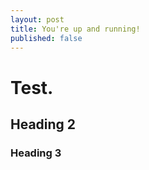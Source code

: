 ```yaml
---
layout: post
title: You're up and running!
published: false
---
```

# Test.

## Heading 2

### Heading 3
